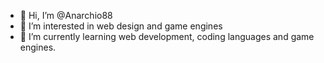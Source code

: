 - 👋 Hi, I’m @Anarchio88
- 👀 I’m interested in web design and game engines
- 🌱 I’m currently learning web development, coding languages and game engines.



